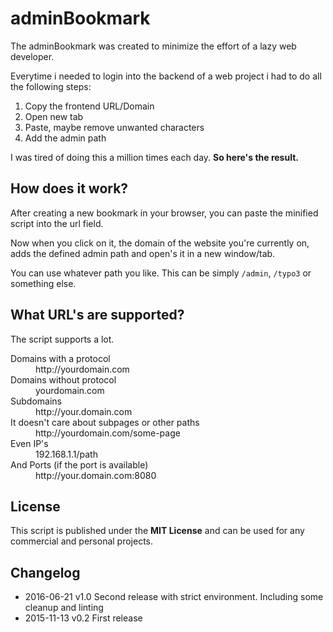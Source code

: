 # adminBookmark

The adminBookmark was created to minimize the effort of a lazy web developer.

Everytime i needed to login into the backend of a web project i had to do all the following steps:

1. Copy the frontend URL/Domain
2. Open new tab
3. Paste, maybe remove unwanted characters
4. Add the admin path


I was tired of doing this a million times each day.
**So here's the result.**


## How does it work?

After creating a new bookmark in your browser, you can paste the minified script into the url field.

Now when you click on it, the domain of the website you're currently on, adds the defined admin path and open's it in a new window/tab.

You can use whatever path you like. This can be simply `/admin`, `/typo3` or something else.

## What URL's are supported?

The script supports a lot.
<dl>
  <dt>Domains with a protocol</dt>
  <dd>http://yourdomain.com</dd>

  <dt>Domains without protocol</dt>
  <dd>yourdomain.com</dd>

  <dt>Subdomains</dt>
  <dd>http://your.domain.com</dd>

  <dt>It doesn't care about subpages or other paths</dt>
  <dd>http://yourdomain.com/some-page</dd>

  <dt>Even IP's</dt>
  <dd>192.168.1.1/path</dd>

  <dt>And Ports (if the port is available)</dt>
  <dd>http://your.domain.com:8080</dd>
</dl>

## License ##

This script is published under the **MIT License** and can be used for any commercial and personal projects.


## Changelog ##

- 2016-06-21  v1.0  Second release with strict environment. Including some cleanup and linting
- 2015-11-13  v0.2  First release
